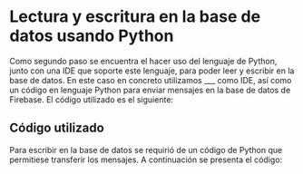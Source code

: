 
# Lectura y escritura en la base de datos usando Python

Como segundo paso se encuentra el hacer uso del lenguaje de Python, junto con una IDE que soporte este lenguaje, para poder leer y escribir en la base de datos.
En este caso en concreto utilizamos ___ como IDE, así como un código en lenguaje Python para enviar mensajes en la base de datos de Firebase. El código utilizado es el siguiente:

## Código utilizado

Para escribir en la base de datos se requirió de un código de Python que permitiese transferir los mensajes. A continuación se presenta el código:
